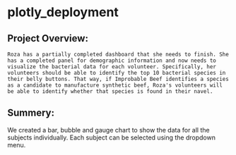 # plotly_deployment

## Project Overview:

    Roza has a partially completed dashboard that she needs to finish. She has a completed panel for demographic information and now needs to visualize the bacterial data for each volunteer. Specifically, her volunteers should be able to identify the top 10 bacterial species in their belly buttons. That way, if Improbable Beef identifies a species as a candidate to manufacture synthetic beef, Roza's volunteers will be able to identify whether that species is found in their navel.

## Summery: 

We created a bar, bubble and gauge chart to show the data for all the subjects individually. Each subject can be selected using the dropdown menu.
